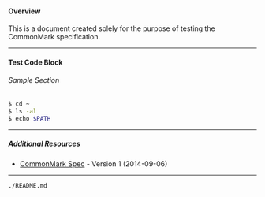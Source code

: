 ####    Overview

This is a document created solely for the purpose of testing the CommonMark
specification.

---

####    Test Code Block

######  Sample Section

~~~bash
$ cd ~
$ ls -al
$ echo $PATH
~~~

---

#####    Additional Resources

* [CommonMark Spec] - Version 1 (2014-09-06)

[CommonMark Spec]: http://jgm.github.io/stmd/spec.html

----

`./README.md`
